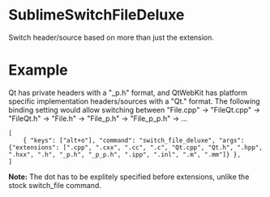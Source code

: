 SublimeSwitchFileDeluxe
=======================

Switch header/source based on more than just the extension.

Example
=======

Qt has private headers with a "<base>_p.h" format, and QtWebKit has platform specific implementation headers/sources with a "<base>Qt.<ext>" format.
The following binding setting would allow switching between "File.cpp" -> "FileQt.cpp" -> "FileQt.h" -> "File.h" -> "File_p.h" -> "File_p_p.h" -> ...

    [
        { "keys": ["alt+o"], "command": "switch_file_deluxe", "args": {"extensions": [".cpp", ".cxx", ".cc", ".c", "Qt.cpp", "Qt.h", ".hpp", ".hxx", ".h", "_p.h", "_p_p.h", ".ipp", ".inl", ".m", ".mm"]} },
    ]

**Note:** The dot has to be explitely specified before extensions, unlike the stock switch_file command.